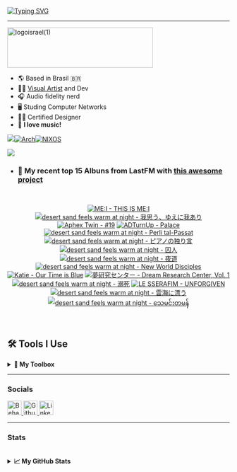 [![Typing SVG](https://readme-typing-svg.demolab.com?font=Fira+Code&size=35&duration=1400&pause=700&width=435&lines=+Israel+Ribeiro;Luwiblu;MEON+Software;MEON+Studio)](https://git.io/typing-svg)

---

<img width="330" height="91" alt="logoisrael(1)" src="https://github.com/user-attachments/assets/5e22aaa0-211d-43f6-a08a-7a1dd7265c4b" />

* 🌎 Based in Brasil 🇧🇷
* 🧑‍💻 [Visual Artist](https://www.behance.net/luwiblu) and Dev
* 🎧 Audio fidelity nerd
* 🖥️ Studing Computer Networks
* 🧑‍🎨 Certified Designer
* 💽 **I love music!**

[![](https://custom-icon-badges.demolab.com/badge/-My%20Repos-blue?style=for-the-badge&logoColor=white&logo=repo)](https://github.com/IsraelRibeiro01?tab=repositories)[![Arch](https://img.shields.io/badge/Arch%20Linux-1793D1?logo=arch-linux&logoColor=fff&style=for-the-badge)](https://github.com/Meon-Software/meonOS-arch-repo)[![NIXOS](https://img.shields.io/badge/NIXOS-5277C3.svg?style=for-the-badge&logo=NixOS&logoColor=white)](https://github.com/IsraelRibeiro01/NixOS)

![](https://github-readme-lastfm-stats.netlify.app/.netlify/functions/card?user=Celestial42&theme=dark&show_scrobbles=fa)

* ### 🎵 My recent top 15 Albuns from LastFM with [this awesome project](https://github.com/melipass/lastfm-to-markdown/)

<br>

<!-- lastfm -->
<p align="center"><a href="https://www.last.fm/music/ME:I/THIS+IS+ME:I"><img src="https://lastfm.freetls.fastly.net/i/u/64s/a11569ea4e583d31eb9012a40e165767.png" title="ME:I - THIS IS ME:I"></a> <a href="https://www.last.fm/music/desert+sand+feels+warm+at+night/%E6%88%91%E6%80%9D%E3%81%86%E3%80%81%E3%82%86%E3%81%88%E3%81%AB%E6%88%91%E3%81%82%E3%82%8A"><img src="https://lastfm.freetls.fastly.net/i/u/64s/0b782a6635f42d7dde03164848c92ee3.jpg" title="desert sand feels warm at night - 我思う、ゆえに我あり"></a> <a href="https://www.last.fm/music/Aphex+Twin/%2319"><img src="https://lastfm.freetls.fastly.net/i/u/64s/661454a89aafc8172362062dbbad74bd.jpg" title="Aphex Twin - #19"></a> <a href="https://www.last.fm/music/ADTurnUp/Palace"><img src="https://lastfm.freetls.fastly.net/i/u/64s/d914f19c77b59f57f6ae8431d0dd073a.jpg" title="ADTurnUp - Palace"></a> <a href="https://www.last.fm/music/desert+sand+feels+warm+at+night/Perli+tal-Passat"><img src="https://lastfm.freetls.fastly.net/i/u/64s/7284d16af24ab2fa91503c9c95f121db.jpg" title="desert sand feels warm at night - Perli tal-Passat"></a> <a href="https://www.last.fm/music/desert+sand+feels+warm+at+night/%E3%83%94%E3%82%A2%E3%83%8E%E3%81%AE%E7%8B%AC%E3%82%8A%E8%A8%80"><img src="https://lastfm.freetls.fastly.net/i/u/64s/8ee242cfbc534b979560abc335c10780.jpg" title="desert sand feels warm at night - ピアノの独り言"></a> <a href="https://www.last.fm/music/desert+sand+feels+warm+at+night/%E5%9B%9A%E4%BA%BA"><img src="https://lastfm.freetls.fastly.net/i/u/64s/3e4cb7901dbd5f18d19d76898323672c.jpg" title="desert sand feels warm at night - 囚人"></a> <a href="https://www.last.fm/music/desert+sand+feels+warm+at+night/%E5%A4%9C%E9%81%93"><img src="https://lastfm.freetls.fastly.net/i/u/64s/38866f8abb1620406dca442c019e471f.png" title="desert sand feels warm at night - 夜道"></a> <a href="https://www.last.fm/music/desert+sand+feels+warm+at+night/New+World+Disciples"><img src="https://lastfm.freetls.fastly.net/i/u/64s/6b2cdd2f6a98176360dbde6469d92226.jpg" title="desert sand feels warm at night - New World Disciples"></a> <a href="https://www.last.fm/music/Katie/Our+Time+is+Blue"><img src="https://lastfm.freetls.fastly.net/i/u/64s/10dedd72c2d7fd4302261d483f3f824f.jpg" title="Katie - Our Time is Blue"></a> <a href="https://www.last.fm/music/%E5%A4%A2%E7%A0%94%E7%A9%B6%E3%82%BB%E3%83%B3%E3%82%BF%E3%83%BC/Dream+Research+Center,+Vol.+1"><img src="https://lastfm.freetls.fastly.net/i/u/64s/bc45b835f8d2743aa2206249487f1738.jpg" title="夢研究センター - Dream Research Center, Vol. 1"></a> <a href="https://www.last.fm/music/desert+sand+feels+warm+at+night/%E6%BA%BA%E6%AD%BB"><img src="https://lastfm.freetls.fastly.net/i/u/64s/817feb6832830fafd676113909c8b500.jpg" title="desert sand feels warm at night - 溺死"></a> <a href="https://www.last.fm/music/LE+SSERAFIM/UNFORGIVEN"><img src="https://lastfm.freetls.fastly.net/i/u/64s/3440483112bc2197eb2f0be4e83523b0.jpg" title="LE SSERAFIM - UNFORGIVEN"></a> <a href="https://www.last.fm/music/desert+sand+feels+warm+at+night/%E9%9B%B2%E6%B5%B7%E3%81%AB%E6%BC%82%E3%81%86"><img src="https://lastfm.freetls.fastly.net/i/u/64s/7dc1dcfad2c49784fb48bb4da70f401e.jpg" title="desert sand feels warm at night - 雲海に漂う"></a> <a href="https://www.last.fm/music/desert+sand+feels+warm+at+night/%E1%80%9E%E1%80%B1%E1%80%99%E1%80%84%E1%80%BA%E1%80%B8%E1%80%90%E1%80%99%E1%80%94%E1%80%BA"><img src="https://lastfm.freetls.fastly.net/i/u/64s/f82af077e58163085bfebce9488f8f56.png" title="desert sand feels warm at night - သေမင်းတမန်"></a> </p>
<br>

## 🛠️ Tools I Use

<details>
  <summary><b>🧰 My Toolbox </b></summary>

  <br/>

### 💻 Programming Languages

<p align="left">
  <a href="https://developer.mozilla.org/en-US/docs/Web/JavaScript" target="_blank">
    <img src="https://raw.githubusercontent.com/danielcranney/readme-generator/main/public/icons/skills/javascript-colored.svg" width="36" height="36" alt="JavaScript" />
  </a>
  <a href="https://www.typescriptlang.org/" target="_blank">
    <img src="https://raw.githubusercontent.com/danielcranney/readme-generator/main/public/icons/skills/typescript-colored.svg" width="36" height="36" alt="TypeScript" />
  </a>
  <a href="https://www.gnu.org/software/bash/" target="_blank">
    <img src="https://raw.githubusercontent.com/danielcranney/readme-generator/main/public/icons/skills/gnubash.svg" width="36" height="36" alt="GNU Bash" />
  </a>
</p>

### 🎨 Design

<p align="left">
  <a href="https://www.adobe.com/uk/products/photoshop.html" target="_blank">
    <img src="https://raw.githubusercontent.com/danielcranney/readme-generator/main/public/icons/skills/photoshop-colored.svg" width="36" height="36" alt="Photoshop" />
  </a>
  <a href="https://www.adobe.com/uk/products/illustrator.html" target="_blank">
    <img src="https://raw.githubusercontent.com/danielcranney/readme-generator/main/public/icons/skills/illustrator-colored.svg" width="36" height="36" alt="Illustrator" />
  </a>
  <a href="https://www.adobe.com/uk/products/aftereffects.html" target="_blank">
    <img src="https://raw.githubusercontent.com/danielcranney/readme-generator/main/public/icons/skills/aftereffects-colored.svg" width="36" height="36" alt="After Effects" />
  </a>
  <a href="https://www.adobe.com/uk/products/premiere.html" target="_blank">
    <img src="https://raw.githubusercontent.com/danielcranney/readme-generator/main/public/icons/skills/premierepro-colored.svg" width="36" height="36" alt="Premiere Pro" />
  </a>
  <a href="https://www.figma.com/" target="_blank">
    <img src="https://raw.githubusercontent.com/danielcranney/readme-generator/main/public/icons/skills/figma-colored.svg" width="36" height="36" alt="Figma" />
  </a>
</p>

### ⚛️ Frameworks & Markup

<p align="left">
  <a href="https://reactjs.org/" target="_blank">
    <img src="https://raw.githubusercontent.com/danielcranney/readme-generator/main/public/icons/skills/react-colored.svg" width="36" height="36" alt="React" />
  </a>
  <a href="https://nodejs.org/en/" target="_blank">
    <img src="https://raw.githubusercontent.com/danielcranney/readme-generator/main/public/icons/skills/nodejs-colored.svg" width="36" height="36" alt="NodeJS" />
  </a>
  <a href="https://developer.mozilla.org/en-US/docs/Glossary/HTML5" target="_blank">
    <img src="https://raw.githubusercontent.com/danielcranney/readme-generator/main/public/icons/skills/html5-colored.svg" width="36" height="36" alt="HTML5" />
  </a>
  <a href="https://www.w3.org/TR/CSS/#css" target="_blank">
    <img src="https://raw.githubusercontent.com/danielcranney/readme-generator/main/public/icons/skills/css3-colored.svg" width="36" height="36" alt="CSS3" />
  </a>
</p>

### 📝 Editors & Terminals

<p align="left">
  <a href="https://neovim.io/" target="_blank">
    <img src="https://raw.githubusercontent.com/danielcranney/readme-generator/main/public/icons/skills/neovim-colored.svg" width="36" height="36" alt="Neovim" />
  </a>
  <a href="https://www.vim.org/" target="_blank">
    <img src="https://raw.githubusercontent.com/danielcranney/readme-generator/main/public/icons/skills/vim.svg" width="36" height="36" alt="Vim" />
  </a>
</p>

### 🗃️ Databases

<p align="left">
  <a href="https://www.mysql.com/" target="_blank">
    <img src="https://raw.githubusercontent.com/danielcranney/readme-generator/main/public/icons/skills/mysql-colored.svg" width="36" height="36" alt="MySQL" />
  </a>
</p>

### ☁️ Cloud & DevOps

<p align="left">
  <a href="https://cloud.google.com/" target="_blank">
    <img src="https://raw.githubusercontent.com/danielcranney/readme-generator/main/public/icons/skills/googlecloud-colored.svg" width="36" height="36" alt="Google Cloud" />
  </a>
  <a href="https://www.docker.com/" target="_blank">
    <img src="https://raw.githubusercontent.com/danielcranney/readme-generator/main/public/icons/skills/docker-colored.svg" width="36" height="36" alt="Docker" />
  </a>
</p>

### 🕸️ Web3 / Blockchain

<p align="left">
  <a href="https://metamask.io/" target="_blank">
    <img src="https://raw.githubusercontent.com/danielcranney/readme-generator/main/public/icons/skills/metamask-colored.svg" width="36" height="36" alt="MetaMask" />
  </a>
  <a href="https://solana.com/" target="_blank">
    <img src="https://raw.githubusercontent.com/danielcranney/readme-generator/main/public/icons/skills/solana-colored.svg" width="36" height="36" alt="Solana" />
  </a>
  <a href="https://ethereum.org/en/" target="_blank">
    <img src="https://raw.githubusercontent.com/danielcranney/readme-generator/main/public/icons/skills/ethereum-colored.svg" width="36" height="36" alt="Ethereum" />
  </a>
  <a href="https://polygon.technology/" target="_blank">
    <img src="https://raw.githubusercontent.com/danielcranney/readme-generator/main/public/icons/skills/polygon-colored.svg" width="36" height="36" alt="Polygon" />
  </a>
</p>

### 🖥️ Operating Systems

<p align="left">
  <a href="https://www.linux.org" target="_blank">
    <img src="https://raw.githubusercontent.com/danielcranney/readme-generator/main/public/icons/skills/linux-colored.svg" width="36" height="36" alt="Linux" />
  </a>
  <a href="https://www.apple.com/macos/" target="_blank">
    <img src="https://raw.githubusercontent.com/danielcranney/readme-generator/main/public/icons/skills/macos-colored.svg" width="36" height="36" alt="macOS" />
  </a>
</p>

</details>



---

### Socials

<p align="left"> <a href="https://www.behance.com/luwiblu" target="_blank" rel="noreferrer"> <picture> <source media="(prefers-color-scheme: dark)" srcset="https://raw.githubusercontent.com/danielcranney/readme-generator/main/public/icons/socials/behance-dark.svg" /> <source media="(prefers-color-scheme: light)" srcset="https://raw.githubusercontent.com/danielcranney/readme-generator/main/public/icons/socials/behance.svg" /> <img src="https://raw.githubusercontent.com/danielcranney/readme-generator/main/public/icons/socials/behance.svg" width="32" height="32" alt="Behance" title="Behance" /> </picture> </a> <a href="https://www.github.com/IsraelRibeiro01" target="_blank" rel="noreferrer"> <picture> <source media="(prefers-color-scheme: dark)" srcset="https://raw.githubusercontent.com/danielcranney/readme-generator/main/public/icons/socials/github-dark.svg" /> <source media="(prefers-color-scheme: light)" srcset="https://raw.githubusercontent.com/danielcranney/readme-generator/main/public/icons/socials/github.svg" /> <img src="https://raw.githubusercontent.com/danielcranney/readme-generator/main/public/icons/socials/github.svg" width="32" height="32" alt="Github" title="Github" /> </picture> </a> <a href="https://www.linkedin.com/in/israelribeiro01" target="_blank" rel="noreferrer"> <picture> <source media="(prefers-color-scheme: dark)" srcset="https://raw.githubusercontent.com/danielcranney/readme-generator/main/public/icons/socials/linkedin-dark.svg" /> <source media="(prefers-color-scheme: light)" srcset="https://raw.githubusercontent.com/danielcranney/readme-generator/main/public/icons/socials/linkedin.svg" /> <img src="https://raw.githubusercontent.com/danielcranney/readme-generator/main/public/icons/socials/linkedin.svg" width="32" height="32" alt="LinkedIn" title="LinkedIn" /> </picture> </a></p>

---
### Stats

<br />

<details>
    <summary><b>📈 My GitHub Stats</b></summary>

<a href="http://www.github.com/IsraelRibeiro01"><img src="https://github-readme-stats.vercel.app/api?username=IsraelRibeiro01&show_icons=true&hide=&count_private=true&title_color=0891b2&text_color=ffffff&icon_color=0891b2&bg_color=1c1917&hide_border=true&show_icons=true" alt="IsraelRibeiro01's GitHub stats" /></a>

<a href="http://www.github.com/IsraelRibeiro01"><img src="https://github-readme-streak-stats.herokuapp.com/?user=IsraelRibeiro01&stroke=ffffff&background=1c1917&ring=0891b2&fire=0891b2&currStreakNum=ffffff&currStreakLabel=0891b2&sideNums=ffffff&sideLabels=ffffff&dates=ffffff&hide_border=true" /></a>
</details>

<br />


